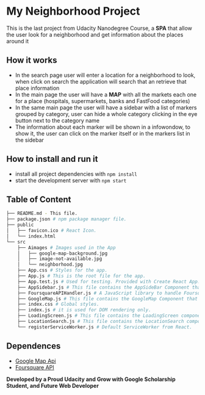 ﻿# My Neighborhood Project
This is the last project from Udacity Nanodegree Course, a **SPA** that allow the user look for a neighborhood and get information about the places around it

## How it works
 - In the search page user will enter a location for a neighborhood to look, when click on search the application will search that an retrieve that place information 
 - In the main page the user will have a **MAP** with all the markets each one for a place (hospitals, supermarkets, banks and FastFood categories)
 - In the same main page the user will have a sidebar with a list of markers grouped by category, user can hide a whole category clicking in the eye button next to the category name
 - The information about each marker will be shown in a infowondow, to show it, the user can click on the marker itself or in the markers list in the sidebar

## How to install and run it
- install all project dependencies with `npm install`
- start the development server with `npm start`

## Table of Content
```bash
├── README.md - This file.
├── package.json # npm package manager file. 
├── public
│   ├── favicon.ico # React Icon.
│   └── index.html 
└── src
    ├── Aimages # Images used in the App
    │   ├── google-map-background.jpg
    │   ├── image-not-available.jpg
    │   └── neighborhood.jpg
    ├── App.css # Styles for the app. 
    ├── App.js # This is the root file for the app.
    ├── App.test.js # Used for testing. Provided with Create React App. 
    ├── AppSidebar.js # This file contains the AppSideBar Component that show the list of markers grouped by category.
    ├── FoursquareAPIHandler.js # A JavaScript library to handle Foursquare API. 
    ├── GoogleMap.js # This file contains the GoogleMap Component that show the whole map with the markers.
    ├── index.css # Global styles.
    ├── index.js # it is used for DOM rendering only.
    ├── LoadingScreen.js # This file contains the LoadingScreen component that show a spinner until the app load.
    ├── LocationSearch.js # This file contains the LocationSearch component that let the user search for a specific location.
    └── registerServiceWorker.js # Default ServiceWorker from React.
```

## Dependences 
 - [Google Map Api](https://developers.google.com/maps/documentation/javascript/tutorial)
 - [Foursquare API](https://developer.foursquare.com/)


**Developed by a Proud Udacity and Grow with Google Scholarship Student, and Future Web Developer**
